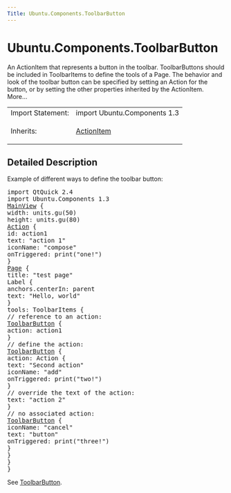 ```yaml
---
Title: Ubuntu.Components.ToolbarButton
---
```


# Ubuntu.Components.ToolbarButton

<span class="subtitle"></span>
<!-- $$$ToolbarButton-brief -->
<p>An ActionItem that represents a button in the toolbar. ToolbarButtons should be included in ToolbarItems to define the tools of a Page. The behavior and look of the toolbar button can be specified by setting an Action for the button, or by setting the other properties inherited by the ActionItem. More...</p>
<!-- @@@ToolbarButton -->
<table class="alignedsummary">
<tr><td class="memItemLeft rightAlign topAlign"> Import Statement:</td><td class="memItemRight bottomAlign"> import Ubuntu.Components 1.3</td></tr><tr><td class="memItemLeft rightAlign topAlign"> Inherits:</td><td class="memItemRight bottomAlign"> <p><a href="Ubuntu.Components.ActionItem.md">ActionItem</a></p>
</td></tr></table><ul>
</ul>
<!-- $$$ToolbarButton-description -->
<h2 id="details">Detailed Description</h2>
</p>
<p>Example of different ways to define the toolbar button:</p>
<pre class="qml">import QtQuick 2.4
import Ubuntu.Components 1.3
<span class="type"><a href="Ubuntu.Components.MainView.md">MainView</a></span> {
<span class="name">width</span>: <span class="name">units</span>.<span class="name">gu</span>(<span class="number">50</span>)
<span class="name">height</span>: <span class="name">units</span>.<span class="name">gu</span>(<span class="number">80</span>)
<span class="type"><a href="Ubuntu.Components.Action.md">Action</a></span> {
<span class="name">id</span>: <span class="name">action1</span>
<span class="name">text</span>: <span class="string">&quot;action 1&quot;</span>
<span class="name">iconName</span>: <span class="string">&quot;compose&quot;</span>
<span class="name">onTriggered</span>: <span class="name">print</span>(<span class="string">&quot;one!&quot;</span>)
}
<span class="type"><a href="Ubuntu.Components.Page.md">Page</a></span> {
<span class="name">title</span>: <span class="string">&quot;test page&quot;</span>
<span class="type">Label</span> {
<span class="name">anchors</span>.centerIn: <span class="name">parent</span>
<span class="name">text</span>: <span class="string">&quot;Hello, world&quot;</span>
}
<span class="name">tools</span>: <span class="name">ToolbarItems</span> {
<span class="comment">// reference to an action:</span>
<span class="type"><a href="#">ToolbarButton</a></span> {
<span class="name">action</span>: <span class="name">action1</span>
}
<span class="comment">// define the action:</span>
<span class="type"><a href="#">ToolbarButton</a></span> {
<span class="name">action</span>: <span class="name">Action</span> {
<span class="name">text</span>: <span class="string">&quot;Second action&quot;</span>
<span class="name">iconName</span>: <span class="string">&quot;add&quot;</span>
<span class="name">onTriggered</span>: <span class="name">print</span>(<span class="string">&quot;two!&quot;</span>)
}
<span class="comment">// override the text of the action:</span>
<span class="name">text</span>: <span class="string">&quot;action 2&quot;</span>
}
<span class="comment">// no associated action:</span>
<span class="type"><a href="#">ToolbarButton</a></span> {
<span class="name">iconName</span>: <span class="string">&quot;cancel&quot;</span>
<span class="name">text</span>: <span class="string">&quot;button&quot;</span>
<span class="name">onTriggered</span>: <span class="name">print</span>(<span class="string">&quot;three!&quot;</span>)
}
}
}
}</pre>
<p>See <a href="#">ToolbarButton</a>.</p>
<!-- @@@ToolbarButton -->
